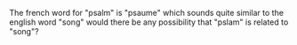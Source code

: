 The french word for "psalm" is "psaume" which sounds quite similar to the english word "song" would there be any possibility that "pslam" is related to "song"?